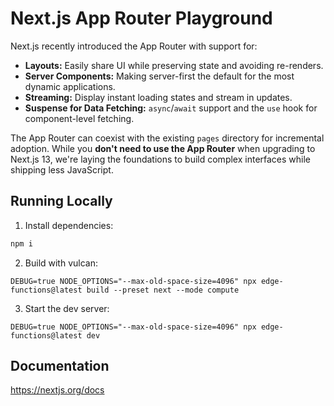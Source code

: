 # Next.js App Router Playground

Next.js recently introduced the App Router with support for:

- **Layouts:** Easily share UI while preserving state and avoiding re-renders.
- **Server Components:** Making server-first the default for the most dynamic applications.
- **Streaming:** Display instant loading states and stream in updates.
- **Suspense for Data Fetching:** `async`/`await` support and the `use` hook for component-level fetching.

The App Router can coexist with the existing `pages` directory for incremental adoption. While you **don't need to use the App Router** when upgrading to Next.js 13, we're laying the foundations to build complex interfaces while shipping less JavaScript.

## Running Locally

1. Install dependencies:

```sh
npm i
```

2. Build with vulcan:
```
DEBUG=true NODE_OPTIONS="--max-old-space-size=4096" npx edge-functions@latest build --preset next --mode compute
```

3. Start the dev server:

```
DEBUG=true NODE_OPTIONS="--max-old-space-size=4096" npx edge-functions@latest dev
```

## Documentation

https://nextjs.org/docs
